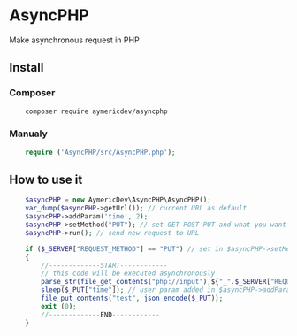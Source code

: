 # AsyncPHP

Make asynchronous request in PHP

## Install

### Composer
```bash
	composer require aymericdev/asyncphp
```

### Manualy
```php
	require ('AsyncPHP/src/AsyncPHP.php');
```

## How to use it
```php
	$asyncPHP = new AymericDev\AsyncPHP\AsyncPHP();
	var_dump($asyncPHP->getUrl()); // current URL as default
	$asyncPHP->addParam('time', 2);
	$asyncPHP->setMethod("PUT"); // set GET POST PUT and what you want
	$asyncPHP->run(); // send new request to URL
```

```php
	if ($_SERVER["REQUEST_METHOD"] == "PUT") // set in $asyncPHP->setMethod("PUT");
	{
		//-------------START------------
		// this code will be executed asynchronously
		parse_str(file_get_contents("php://input"),${"_".$_SERVER["REQUEST_METHOD"]}); // create $_PUT or $_DELETE and what you set as var
		sleep($_PUT["time"]); // user param added in $asyncPHP->addParam('time', 2);
		file_put_contents("test", json_encode($_PUT));
		exit (0);
		//-------------END------------
	}
```